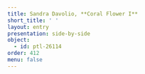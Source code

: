 ```yaml
---
title: Sandra Davolio, **Coral Flower I**
short_title: ' '
layout: entry
presentation: side-by-side
object:
  - id: ptl-26114
order: 412
menu: false
---
```


